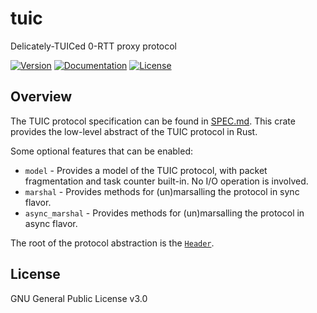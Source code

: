 # tuic

Delicately-TUICed 0-RTT proxy protocol

[![Version](https://img.shields.io/crates/v/tuic.svg?style=flat)](https://crates.io/crates/tuic)
[![Documentation](https://img.shields.io/badge/docs-release-brightgreen.svg?style=flat)](https://docs.rs/tuic)
[![License](https://img.shields.io/crates/l/tuic.svg?style=flat)](https://github.com/EAimTY/tuic/blob/dev/LICENSE)

## Overview

The TUIC protocol specification can be found in [SPEC.md](https://github.com/EAimTY/tuic/blob/dev/tuic/SPEC.md). This crate provides the low-level abstract of the TUIC protocol in Rust.

Some optional features that can be enabled:

- `model` - Provides a model of the TUIC protocol, with packet fragmentation and task counter built-in. No I/O operation is involved.
- `marshal` - Provides methods for (un)marsalling the protocol in sync flavor.
- `async_marshal` - Provides methods for (un)marsalling the protocol in async flavor.

The root of the protocol abstraction is the [`Header`](https://docs.rs/tuic/latest/tuic/enum.Header.html).

## License

GNU General Public License v3.0
